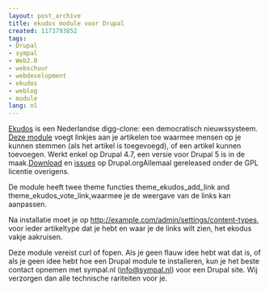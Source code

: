 ```yaml
---
layout: post_archive
title: ekudos module voor Drupal
created: 1173793852
tags:
- Drupal
- sympal
- Web2.0
- webschuur
- webdevelopment
- ekudos
- weblog
- module
lang: nl
---
```

[Ekudos](http://ekudos.nl) is een Nederlandse digg-clone: een democratisch nieuwssysteem. [Deze module](http://drupal.org/project/ekudos) voegt linkjes aan je artikelen toe waarmee mensen op je kunnen stemmen (als het artikel is toegevoegd), of een artikel kunnen toevoegen. Werkt enkel op Drupal 4.7, een versie voor Drupal 5 is in de maak.[Download](http://drupal.org/project/ekudos) en [issues](http://drupal.org/project/issues/ekudos) op Drupal.orgAllemaal gereleased onder de GPL licentie overigens.

De module heeft twee theme functies theme_ekudos_add_link and theme_ekudos_vote_link,waarmee je de weergave van de links kan aanpassen.

Na installatie moet je op http://example.com/admin/settings/content-types, voor ieder artikeltype dat je hebt en waar je de links wilt zien, het ekodus vakje aakruisen.

Deze module vereist curl of fopen. Als je geen flauw idee hebt wat dat is, of als je geen idee hebt hoe een Drupal module te installeren, kun je het beste contact opnemen met sympal.nl (info@sympal.nl) voor een Drupal site. Wij verzorgen dan alle technische rariteiten voor je.
